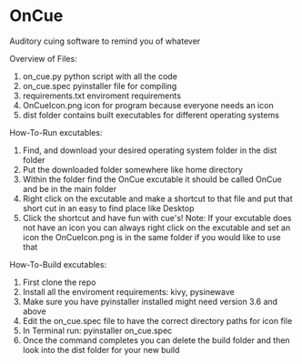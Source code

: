 # OnCue
Auditory cuing software to remind you of whatever

Overview of Files:
  1. on_cue.py python script with all the code
  2. on_cue.spec pyinstaller file for compiling 
  3. requirements.txt enviroment requirements
  4. OnCueIcon.png icon for program because everyone needs an icon
  5. dist folder contains built executables for different operating systems
    
How-To-Run excutables:
  1. Find, and download your desired operating system folder in the dist folder
  2. Put the downloaded folder somewhere like home directory
  3. Within the folder find the OnCue excutable it should be called OnCue and be in the main folder
  4. Right click on the excutable and make a shortcut to that file and put that short cut in an easy
     to find place like Desktop 
  5. Click the shortcut and have fun with cue's!
  Note: If your excutable does not have an icon you can always right click on the excutable and set an
  icon the OnCueIcon.png is in the same folder if you would like to use that
 
 How-To-Build excutables:
  1. First clone the repo
  2. Install all the enviroment requirements: kivy, pysinewave
  3. Make sure you have pyinstaller installed might need version 3.6 and above
  4. Edit the on_cue.spec file to have the correct directory paths for icon file
  5. In Terminal run: pyinstaller on_cue.spec
  6. Once the command completes you can delete the build folder and then look into the dist folder for your new build
 
